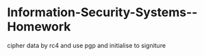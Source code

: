 # Information-Security-Systems--Homework
cipher data by rc4 and use pgp and initialise to signiture
